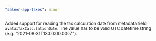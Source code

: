 ```yaml
---
"saleor-app-taxes": minor
---
```


Added support for reading the tax calculation date from metadata field `avataxTaxCalculationDate`. The value has to be valid UTC datetime string (e.g. "2021-08-31T13:00:00.000Z").

